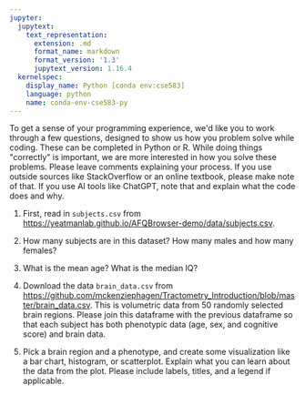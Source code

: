 ```yaml
---
jupyter:
  jupytext:
    text_representation:
      extension: .md
      format_name: markdown
      format_version: '1.3'
      jupytext_version: 1.16.4
  kernelspec:
    display_name: Python [conda env:cse583]
    language: python
    name: conda-env-cse583-py
---
```


To get a sense of your programming experience, we'd like you to work through a few questions, designed to show us how you problem solve while coding. These can be completed in Python or R. While doing things "correctly" is important, we are more interested in how you solve these problems. Please leave comments explaining your process. If you use outside sources like StackOverflow or an online textbook, please make note of that. If you use AI tools like ChatGPT, note that and explain what the code does and why. 


1. First, read in `subjects.csv` from  https://yeatmanlab.github.io/AFQBrowser-demo/data/subjects.csv. 


2. How many subjects are in this dataset? How many males and how many females?


3. What is the mean age? What is the median IQ?


4. Download the data `brain_data.csv` from https://github.com/mckenziephagen/Tractometry_Introduction/blob/master/brain_data.csv. This is volumetric data from 50 randomly selected brain regions. Please join this dataframe with the previous dataframe so that each subject has both phenotypic data (age, sex, and cognitive score) and brain data. 


5. Pick a brain region and a phenotype, and create some visualization like a bar chart, histogram, or scatterplot. Explain what you can learn about the data from the plot. Please include labels, titles, and a legend if applicable. 
